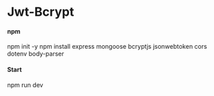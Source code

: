 # Jwt-Bcrypt
#### npm 
  npm init -y
  npm install express mongoose bcryptjs jsonwebtoken cors dotenv body-parser

#### Start 
npm run dev
